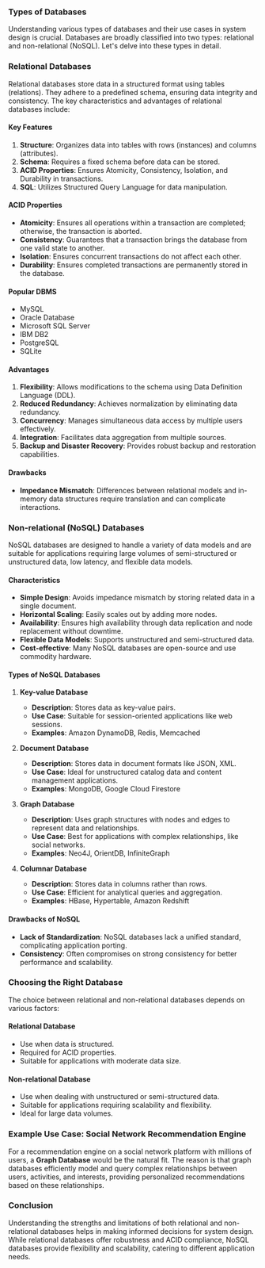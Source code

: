 ### Types of Databases
Understanding various types of databases and their use cases in system design is crucial. Databases are broadly classified into two types: relational and non-relational (NoSQL). Let's delve into these types in detail.

### Relational Databases
Relational databases store data in a structured format using tables (relations). They adhere to a predefined schema, ensuring data integrity and consistency. The key characteristics and advantages of relational databases include:

#### Key Features
1. **Structure**: Organizes data into tables with rows (instances) and columns (attributes).
2. **Schema**: Requires a fixed schema before data can be stored.
3. **ACID Properties**: Ensures Atomicity, Consistency, Isolation, and Durability in transactions.
4. **SQL**: Utilizes Structured Query Language for data manipulation.

#### ACID Properties
- **Atomicity**: Ensures all operations within a transaction are completed; otherwise, the transaction is aborted.
- **Consistency**: Guarantees that a transaction brings the database from one valid state to another.
- **Isolation**: Ensures concurrent transactions do not affect each other.
- **Durability**: Ensures completed transactions are permanently stored in the database.

#### Popular DBMS
- MySQL
- Oracle Database
- Microsoft SQL Server
- IBM DB2
- PostgreSQL
- SQLite

#### Advantages
1. **Flexibility**: Allows modifications to the schema using Data Definition Language (DDL).
2. **Reduced Redundancy**: Achieves normalization by eliminating data redundancy.
3. **Concurrency**: Manages simultaneous data access by multiple users effectively.
4. **Integration**: Facilitates data aggregation from multiple sources.
5. **Backup and Disaster Recovery**: Provides robust backup and restoration capabilities.

#### Drawbacks
- **Impedance Mismatch**: Differences between relational models and in-memory data structures require translation and can complicate interactions.

### Non-relational (NoSQL) Databases
NoSQL databases are designed to handle a variety of data models and are suitable for applications requiring large volumes of semi-structured or unstructured data, low latency, and flexible data models.

#### Characteristics
- **Simple Design**: Avoids impedance mismatch by storing related data in a single document.
- **Horizontal Scaling**: Easily scales out by adding more nodes.
- **Availability**: Ensures high availability through data replication and node replacement without downtime.
- **Flexible Data Models**: Supports unstructured and semi-structured data.
- **Cost-effective**: Many NoSQL databases are open-source and use commodity hardware.

#### Types of NoSQL Databases
1. **Key-value Database**
   - **Description**: Stores data as key-value pairs.
   - **Use Case**: Suitable for session-oriented applications like web sessions.
   - **Examples**: Amazon DynamoDB, Redis, Memcached

2. **Document Database**
   - **Description**: Stores data in document formats like JSON, XML.
   - **Use Case**: Ideal for unstructured catalog data and content management applications.
   - **Examples**: MongoDB, Google Cloud Firestore

3. **Graph Database**
   - **Description**: Uses graph structures with nodes and edges to represent data and relationships.
   - **Use Case**: Best for applications with complex relationships, like social networks.
   - **Examples**: Neo4J, OrientDB, InfiniteGraph

4. **Columnar Database**
   - **Description**: Stores data in columns rather than rows.
   - **Use Case**: Efficient for analytical queries and aggregation.
   - **Examples**: HBase, Hypertable, Amazon Redshift

#### Drawbacks of NoSQL
- **Lack of Standardization**: NoSQL databases lack a unified standard, complicating application porting.
- **Consistency**: Often compromises on strong consistency for better performance and scalability.

### Choosing the Right Database
The choice between relational and non-relational databases depends on various factors:

#### Relational Database
- Use when data is structured.
- Required for ACID properties.
- Suitable for applications with moderate data size.

#### Non-relational Database
- Use when dealing with unstructured or semi-structured data.
- Suitable for applications requiring scalability and flexibility.
- Ideal for large data volumes.

### Example Use Case: Social Network Recommendation Engine
For a recommendation engine on a social network platform with millions of users, a **Graph Database** would be the natural fit. The reason is that graph databases efficiently model and query complex relationships between users, activities, and interests, providing personalized recommendations based on these relationships.

### Conclusion
Understanding the strengths and limitations of both relational and non-relational databases helps in making informed decisions for system design. While relational databases offer robustness and ACID compliance, NoSQL databases provide flexibility and scalability, catering to different application needs.

